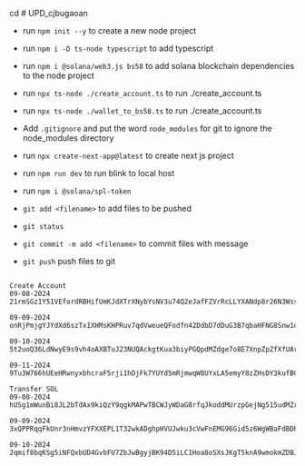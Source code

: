 cd # UPD_cjbugaoan

- run `npm init --y` to create a new node project
- run `npm i -D ts-node typescript` to add typescript
- run `npm i @solana/web3.js bs58` to add solana blockchain dependencies to the node project

- run `npx ts-node ./create_account.ts` to run ./create_account.ts
- run `npx ts-node ./wallet_to_bs58.ts` to run ./create_account.ts
- Add `.gitignore` and put the word `node_modules` for git to ignore the node_modules directory

- run `npx create-next-app@latest` to create next js project
- run `npm run dev` to run blink to local host

- run `npm i @solana/spl-token`

- `git add <filename>` to add files to be pushed
- `git status`
- `git commit -m add <filename>` to commit files with message
- `git push` push files to git

```

Create Account
09-08-2024     21rmSGz1Y51VEfordRBHifUmKJdXTrXNybYsNV3u74Q2eJafFZVrRcLLYXANdp8r26N3Wssh1RAJ7CT13stwD1LR

09-09-2024     onRjPmjgYJYdXd6szTx1XHMsKHPRuv7qdVweueQFodfn42DdbD7dDuG3B7qbaHFNG8Snw1qBJtwEL7tFnji7GE1

09-10-2024     5t2uoQ36LdNwyE9s9vh4oAXBTuJ23NUQAckgtKua3biyPGQpdMZdge7o8E7XnpZpZfXfUArqagfnMyxj4c8Y1ipH

09-11-2024     9Tu3W766hUEeHRwnyxbhcraF5rji1hDjFk7YUYd5mRjmwqW8UYxLA5emyY8zZHsDY3kufBCysAxAgLWmpWePSNX

Transfer SOL
09-08-2024     hUSg1mWunBi8JL2bTdAx9kiQzY9qgkMAPwTBCWJyWDaG8rfqJkoddMUrzpGejNg515udMZr7j6bRhcrDEgtx3dk

09-09-2024     3xQPPRqqFkUnr3nHmvzYFXXEPL1T32wkADghpHVUJwku3cVwFnEMG96Gid5z6WgWBaFdBDhFxsyquVpGqQzFRNh4

09-10-2024     2qmif8bqKSg5iNFQxbUD4GvbFU7ZbJwBgyjBK94D5iLC1Hoa8oSXsJKgT5knA9wmokmZDBJaoBrK7QxJXT1PuGud




